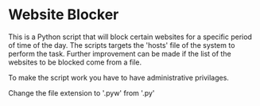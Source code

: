 # Website Blocker

This is a Python script that will block certain websites for a specific period of time of the day. The scripts targets the 'hosts' file of the system to perform the task. Further improvement can be made if the list of the websites to be blocked come from a file.

To make the script work you have to have administrative privilages.

Change the file extension to '.pyw' from '.py'